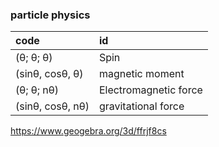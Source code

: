 ### particle physics

 | code | id | 
 | :--- |:---|  
 | (θ; θ; θ) |  Spin | 
 |(sinθ, cosθ, θ)|magnetic moment| 
 |(θ; θ; nθ) | Electromagnetic force|
 |(sinθ, cosθ, nθ)|gravitational force|  

   https://www.geogebra.org/3d/ffrjf8cs
